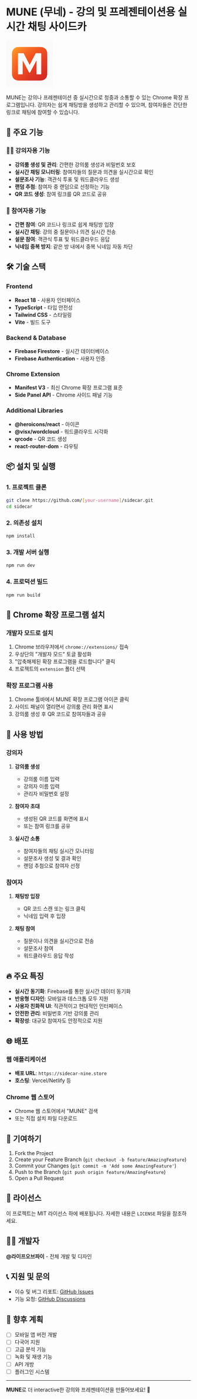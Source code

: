 # MUNE (무네) - 강의 및 프레젠테이션용 실시간 채팅 사이드카

![MUNE Logo](./extension/icons/icon128.png)

MUNE는 강의나 프레젠테이션 중 실시간으로 청중과 소통할 수 있는 Chrome 확장 프로그램입니다. 강의자는 쉽게 채팅방을 생성하고 관리할 수 있으며, 참여자들은 간단한 링크로 채팅에 참여할 수 있습니다.

## 🚀 주요 기능

### 👨‍🏫 강의자용 기능
- **강의룸 생성 및 관리**: 간편한 강의룸 생성과 비밀번호 보호
- **실시간 채팅 모니터링**: 참여자들의 질문과 의견을 실시간으로 확인
- **설문조사 기능**: 객관식 투표 및 워드클라우드 생성
- **랜덤 추첨**: 참여자 중 랜덤으로 선정하는 기능
- **QR 코드 생성**: 참여 링크를 QR 코드로 공유

### 👥 참여자용 기능
- **간편 참여**: QR 코드나 링크로 쉽게 채팅방 입장
- **실시간 채팅**: 강의 중 질문이나 의견 실시간 전송
- **설문 참여**: 객관식 투표 및 워드클라우드 응답
- **닉네임 중복 방지**: 같은 방 내에서 중복 닉네임 자동 차단

## 🛠️ 기술 스택

### Frontend
- **React 18** - 사용자 인터페이스
- **TypeScript** - 타입 안전성
- **Tailwind CSS** - 스타일링
- **Vite** - 빌드 도구

### Backend & Database
- **Firebase Firestore** - 실시간 데이터베이스
- **Firebase Authentication** - 사용자 인증

### Chrome Extension
- **Manifest V3** - 최신 Chrome 확장 프로그램 표준
- **Side Panel API** - Chrome 사이드 패널 기능

### Additional Libraries
- **@heroicons/react** - 아이콘
- **@visx/wordcloud** - 워드클라우드 시각화
- **qrcode** - QR 코드 생성
- **react-router-dom** - 라우팅

## 📦 설치 및 실행

### 1. 프로젝트 클론
```bash
git clone https://github.com/[your-username]/sidecar.git
cd sidecar
```

### 2. 의존성 설치
```bash
npm install
```

### 3. 개발 서버 실행
```bash
npm run dev
```

### 4. 프로덕션 빌드
```bash
npm run build
```

## 🔧 Chrome 확장 프로그램 설치

### 개발자 모드로 설치
1. Chrome 브라우저에서 `chrome://extensions/` 접속
2. 우상단의 "개발자 모드" 토글 활성화
3. "압축해제된 확장 프로그램을 로드합니다" 클릭
4. 프로젝트의 `extension` 폴더 선택

### 확장 프로그램 사용
1. Chrome 툴바에서 MUNE 확장 프로그램 아이콘 클릭
2. 사이드 패널이 열리면서 강의룸 관리 화면 표시
3. 강의룸 생성 후 QR 코드로 참여자들과 공유

## 📱 사용 방법

### 강의자
1. **강의룸 생성**
   - 강의룸 이름 입력
   - 강의자 이름 입력
   - 관리자 비밀번호 설정

2. **참여자 초대**
   - 생성된 QR 코드를 화면에 표시
   - 또는 참여 링크를 공유

3. **실시간 소통**
   - 참여자들의 채팅 실시간 모니터링
   - 설문조사 생성 및 결과 확인
   - 랜덤 추첨으로 참여자 선정

### 참여자
1. **채팅방 입장**
   - QR 코드 스캔 또는 링크 클릭
   - 닉네임 입력 후 입장

2. **채팅 참여**
   - 질문이나 의견을 실시간으로 전송
   - 설문조사 참여
   - 워드클라우드 응답 작성

## 🔥 주요 특징

- **실시간 동기화**: Firebase를 통한 실시간 데이터 동기화
- **반응형 디자인**: 모바일과 데스크톱 모두 지원
- **사용자 친화적 UI**: 직관적이고 현대적인 인터페이스
- **안전한 관리**: 비밀번호 기반 강의룸 관리
- **확장성**: 대규모 참여자도 안정적으로 지원

## 🌐 배포

### 웹 애플리케이션
- **배포 URL**: `https://sidecar-nine.store`
- **호스팅**: Vercel/Netlify 등

### Chrome 웹 스토어
- Chrome 웹 스토어에서 "MUNE" 검색
- 또는 직접 설치 파일 다운로드

## 🤝 기여하기

1. Fork the Project
2. Create your Feature Branch (`git checkout -b feature/AmazingFeature`)
3. Commit your Changes (`git commit -m 'Add some AmazingFeature'`)
4. Push to the Branch (`git push origin feature/AmazingFeature`)
5. Open a Pull Request

## 📄 라이선스

이 프로젝트는 MIT 라이선스 하에 배포됩니다. 자세한 내용은 `LICENSE` 파일을 참조하세요.

## 👨‍💻 개발자

**@라이프오브파이** - 전체 개발 및 디자인

## 📞 지원 및 문의

- 이슈 및 버그 리포트: [GitHub Issues](https://github.com/[your-username]/sidecar/issues)
- 기능 요청: [GitHub Discussions](https://github.com/[your-username]/sidecar/discussions)

## 🎯 향후 계획

- [ ] 모바일 앱 버전 개발
- [ ] 다국어 지원
- [ ] 고급 분석 기능
- [ ] 녹화 및 재생 기능
- [ ] API 개방
- [ ] 플러그인 시스템

---

**MUNE**로 더 interactive한 강의와 프레젠테이션을 만들어보세요! 🚀 
